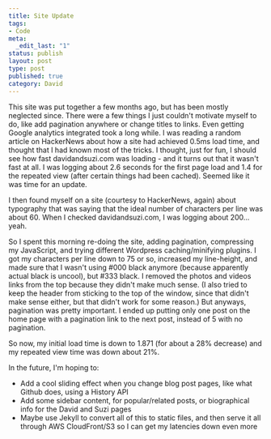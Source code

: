 ```yaml
--- 
title: Site Update
tags: 
- Code
meta: 
  _edit_last: "1"
status: publish
layout: post
type: post
published: true
category: David
---
```

<p>This site was put together a few months ago, but has been mostly neglected since. There were a few things I just couldn't motivate myself to do, like add pagination anywhere or change titles to links. Even getting Google analytics integrated took a long while. I was reading a random article on HackerNews about how a site had achieved 0.5ms load time, and thought that I had known most of the tricks. I thought, just for fun, I should see how fast davidandsuzi.com was loading - and it turns out that it wasn't fast at all. I was logging about 2.6 seconds for the first page load and 1.4 for the repeated view (after certain things had been cached). Seemed like it was time for an update.</p>

<p>I then found myself on a site (courtesy to HackerNews, again) about typography that was saying that the ideal number of characters per line was about 60. When I checked davidandsuzi.com, I was logging about 200... yeah.</p>

<p>So I spent this morning re-doing the site, adding pagination, compressing my JavaScript, and trying different Wordpress caching/minifying plugins. I got my characters per line down to 75 or so, increased my line-height, and made sure that I wasn't using #000 black anymore (because apparently actual black is uncool), but #333 black. I removed the photos and videos links from the top because they didn't make much sense. (I also tried to keep the header from sticking to the top of the window, since that didn't make sense either, but that didn't work for some reason.) But anyways, pagination was pretty important. I ended up putting only one post on the home page with a pagination link to the next post, instead of 5 with no pagination.</p>

<p>So now, my initial load time is down to 1.871 (for about a 28% decrease) and my repeated view time was down about 21%.</p>

<p>In the future, I'm hoping to:</p>
<ul>
	<li>Add a cool sliding effect when you change blog post pages, like what Github does, using a History API</li>
	<li>Add some sidebar content, for popular/related posts, or biographical info for the David and Suzi pages</li>
	<li>Maybe use Jekyll to convert all of this to static files, and then serve it all through AWS CloudFront/S3 so I can get my latencies down even more</li>
</ul>

